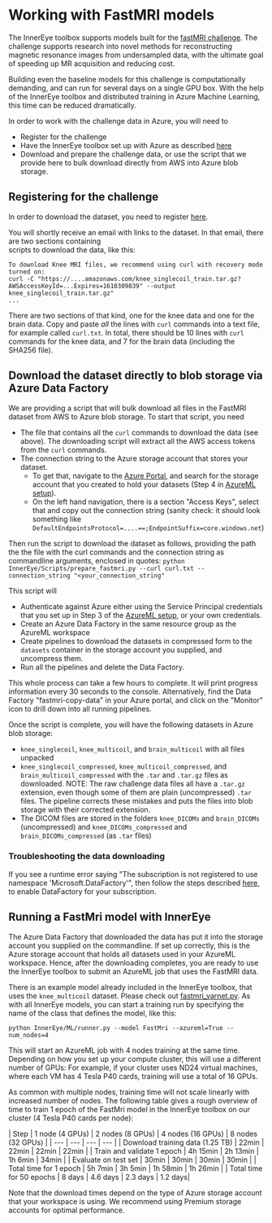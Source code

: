 # Working with FastMRI models

The InnerEye toolbox supports models built for the [fastMRI challenge](https://fastmri.org/). The challenge supports
research into novel methods for reconstructing magnetic resonance images from undersampled data, with the ultimate
goal of speeding up MR acquisition and reducing cost.

Building even the baseline models for this challenge is computationally demanding, and can run for several days on
a single GPU box. With the help of the InnerEye toolbox and distributed training in Azure Machine Learning, this time
can be reduced dramatically.

In order to work with the challenge data in Azure, you will need to
- Register for the challenge
- Have the InnerEye toolbox set up with Azure as described [here](setting_up_aml.md)
- Download and prepare the challenge data, or use the script that we provide here to bulk download directly from
AWS into Azure blob storage.

## Registering for the challenge
In order to download the dataset, you need to register [here](https://fastmri.org/dataset/).

You will shortly receive an email with links to the dataset. In that email, there are two sections containing  
scripts to download the data, like this:
```
To download Knee MRI files, we recommend using curl with recovery mode turned on:
curl -C "https://....amazonaws.com/knee_singlecoil_train.tar.gz?AWSAccessKeyId=...Expires=1610309839" --output knee_singlecoil_train.tar.gz"
...
```
There are two sections of that kind, one for the knee data and one for the brain data. Copy and paste *all* the lines
with `curl` commands into a text file, for example called `curl.txt`. In total, there should be 10 lines with `curl` 
commands for the knee data, and 7 for the brain data (including the SHA256 file).

## Download the dataset directly to blob storage via Azure Data Factory

We are providing a script that will bulk download all files in the FastMRI dataset from AWS to Azure blob storage.
To start that script, you need
- The file that contains all the `curl` commands to download the data (see above). The downloading script will 
extract all the AWS access tokens from the `curl` commands.
- The connection string to the Azure storage account that stores your dataset. 
  - To get that, navigate to the [Azure Portal](https://portal.azure.com), and search for the storage account 
  that you created to hold your datasets (Step 4 in [AzureML setup](setting_up_aml.md)). 
  - On the left hand navigation, there is a section "Access Keys", select that and copy out the connection string 
  (sanity check: it should look something like `DefaultEndpointsProtocol=....==;EndpointSuffix=core.windows.net`)

Then run the script to download the dataset as follows, providing the path the the file with the curl commands
and the connection string as commandline arguments, enclosed in quotes:
`python InnerEye/Scripts/prepare_fastmri.py --curl curl.txt --connection_string "<your_connection_string"`

This script will
- Authenticate against Azure either using the Service Principal credentials that you set up in Step 3 of the
 [AzureML setup](setting_up_aml.md), or your own credentials.
- Create an Azure Data Factory in the same resource group as the AzureML workspace
- Create pipelines to download the datasets in compressed form to the `datasets` container in the storage account
you supplied, and uncompress them.
- Run all the pipelines and delete the Data Factory.

This whole process can take a few hours to complete. It will print progress information every 30 seconds to the console.
Alternatively, find the Data Factory "fastmri-copy-data" in your Azure portal, and click on the "Monitor" icon to 
drill down into all running pipelines.

Once the script is complete, you will have the following datasets in Azure blob storage:
- `knee_singlecoil`, `knee_multicoil`, and `brain_multicoil` with all files unpacked
- `knee_singlecoil_compressed`, `knee_multicoil_compressed`, and `brain_multicoil_compressed` with the `.tar` and 
`.tar.gz` files as downloaded. NOTE: The raw challenge data files all have a `.tar.gz` extension, even though some
of them are plain (uncompressed) `.tar` files. The pipeline corrects these mistakes and puts the files into blob storage
with their corrected extension.
- The DICOM files are stored in the folders `knee_DICOMs` and `brain_DICOMs` (uncompressed) and 
`knee_DICOMs_compressed` and `brain_DICOMs_compressed` (as `.tar` files)


### Troubleshooting the data downloading
If you see a runtime error saying "The subscription is not registered to use namespace 'Microsoft.DataFactory'", then 
follow the steps described [here](https://stackoverflow.com/a/48419951/5979993), to enable DataFactory for your
subscription.


## Running a FastMri model with InnerEye

The Azure Data Factory that downloaded the data has put it into the storage account you supplied on the commandline.
If set up correctly, this is the Azure storage account that holds all datasets used in your AzureML workspace.
Hence, after the downloading completes, you are ready to use the InnerEye toolbox to submit an AzureML job that uses
the FastMRI data.

There is an example model already included in the InnerEye toolbox, that uses the `knee_multicoil` dataset. Please
check out [fastmri_varnet.py](../InnerEye/ML/configs/other/fastmri_varnet.py). As with all InnerEye models, you can
start a training run by specifying the name of the class that defines the model, like this:
```shell script
python InnerEye/ML/runner.py --model FastMri --azureml=True --num_nodes=4
```
This will start an AzureML job with 4 nodes training at the same time. Depending on how you set up your compute
cluster, this will use a different number of GPUs: For example, if your cluster uses ND24 virtual machines, where 
each VM has 4 Tesla P40 cards, training will use a total of 16 GPUs.

As common with multiple nodes, training time will not scale linearly with increased number of nodes. The following
table gives a rough overview of time to train 1 epoch of the FastMri model in the InnerEye toolbox 
on our cluster (4 Tesla P40 cards per node):

| Step | 1 node (4 GPUs) | 2 nodes (8 GPUs) | 4 nodes (16 GPUs) | 8 nodes (32 GPUs) |
| --- | --- | --- | --- |
| Download training data (1.25 TB) | 22min | 22min | 22min | 22min |
| Train and validate 1 epoch | 4h 15min | 2h 13min | 1h 6min | 34min |
| Evaluate on test set | 30min | 30min | 30min | 30min |
| Total time for 1 epoch | 5h 7min | 3h 5min | 1h 58min | 1h 26min |
| Total time for 50 epochs | 8 days | 4.6 days | 2.3 days | 1.2 days|

Note that the download times depend on the type of Azure storage account that your workspace is using. We recommend 
using Premium storage accounts for optimal performance.
